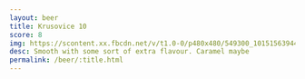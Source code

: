 ```yaml
---
layout: beer
title: Krusovice 10
score: 8
img: https://scontent.xx.fbcdn.net/v/t1.0-0/p480x480/549300_10151563944628745_804920715_n.jpg?oh=a8dc6712e87623857f40517ae3a3bf7c&oe=58C557E8
desc: Smooth with some sort of extra flavour. Caramel maybe
permalink: /beer/:title.html
---
```

